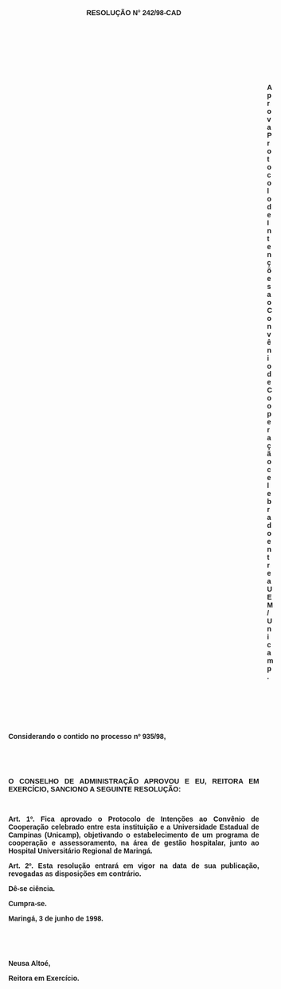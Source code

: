 <BODY>

<B><FONT FACE="Arial"><P ALIGN="CENTER"></P>
<P ALIGN="CENTER">RESOLU&Ccedil;&Atilde;O  N° 242/98-CAD</P>
<P ALIGN="JUSTIFY"></P>
<P ALIGN="JUSTIFY">&nbsp;</P>
<P ALIGN="JUSTIFY">&nbsp;</P>
<P ALIGN="JUSTIFY">&nbsp;</P>
<P ALIGN="JUSTIFY">&nbsp;</P><DIR>
<DIR>
<DIR>
<DIR>
<DIR>
<DIR>
<DIR>
<DIR>
<DIR>
<DIR>
<DIR>
<DIR>
<DIR>

<P ALIGN="JUSTIFY">Aprova Protocolo de Inten&ccedil;&otilde;es ao Conv&ecirc;nio de Coopera&ccedil;&atilde;o celebrado entre a UEM/Unicamp.</P>
<P ALIGN="JUSTIFY"></P>
<P ALIGN="JUSTIFY">&nbsp;</P>
</B><P ALIGN="JUSTIFY">&nbsp;</P>
<P ALIGN="JUSTIFY">&nbsp;</P></DIR>
</DIR>
</DIR>
</DIR>
</DIR>
</DIR>
</DIR>
</DIR>
</DIR>
</DIR>
</DIR>
</DIR>
</DIR>

<P ALIGN="JUSTIFY">&#9;Considerando o contido no <B>processo nº 935/98</B>,</P>
<B><P ALIGN="JUSTIFY"></P>
</B><P ALIGN="JUSTIFY">&nbsp;</P>
<P ALIGN="JUSTIFY">&nbsp;</P>
<B><P ALIGN="JUSTIFY">O CONSELHO DE ADMINISTRA&Ccedil;&Atilde;O APROVOU E EU, REITORA EM EXERC&Iacute;CIO, SANCIONO A SEGUINTE RESOLU&Ccedil;&Atilde;O:</P>
<P ALIGN="JUSTIFY"></P>
<P ALIGN="JUSTIFY">&nbsp;</P>
<P ALIGN="JUSTIFY">&#9;Art. 1º. </B>Fica aprovado o Protocolo de Inten&ccedil;&otilde;es ao Conv&ecirc;nio de Coopera&ccedil;&atilde;o celebrado entre esta institui&ccedil;&atilde;o e a Universidade Estadual de Campinas (Unicamp), objetivando o estabelecimento de um programa de coopera&ccedil;&atilde;o e assessoramento, na &aacute;rea de gest&atilde;o hospitalar, junto ao Hospital Universit&aacute;rio Regional de Maring&aacute;.</P>
<P ALIGN="JUSTIFY">&#9;<B>Art. 2º.</B> Esta resolu&ccedil;&atilde;o entrar&aacute; em vigor na data de sua publica&ccedil;&atilde;o, revogadas as disposi&ccedil;&otilde;es em contr&aacute;rio.</P>
<P ALIGN="JUSTIFY">&#9;D&ecirc;-se ci&ecirc;ncia.</P>
<P ALIGN="JUSTIFY">&#9;Cumpra-se.</P>
<P ALIGN="JUSTIFY"></P>
<P ALIGN="JUSTIFY">&#9;&#9;&#9;&#9;&#9;&#9;Maring&aacute;, 3 de junho de 1998.</P>
<P ALIGN="JUSTIFY"></P>
<P ALIGN="JUSTIFY">&nbsp;</P>
<P ALIGN="JUSTIFY">&nbsp;</P>
<P ALIGN="JUSTIFY">&#9;&#9;&#9;&#9;&#9;&#9;Neusa Alto&eacute;,</P>
<P ALIGN="JUSTIFY">&#9;&#9;&#9;&#9;&#9;&#9;<B>Reitora em Exerc&iacute;cio.</P>
</B><P ALIGN="JUSTIFY"></P></FONT></BODY>
